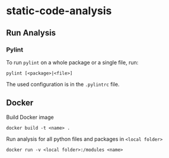 # static-code-analysis

## Run Analysis
### Pylint
To run `pylint` on a whole package or a single file, run:

    pylint [<package>|<file>]
    
The used configuration is in the `.pylintrc` file.

## Docker
Build Docker image

    docker build -t <name> .
    
Run analysis for all python files and packages in `<local folder>`

    docker run -v <local folder>:/modules <name>